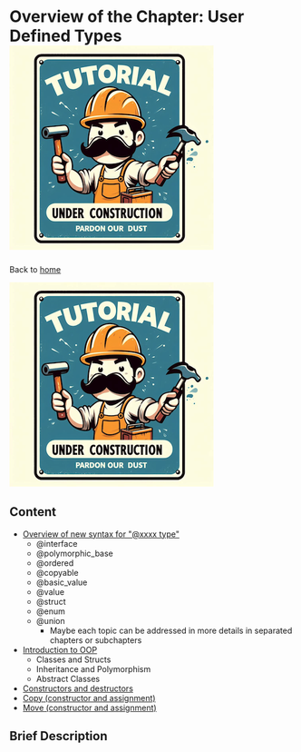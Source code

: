 # Overview of the Chapter: User Defined Types![Tutorial Under Construction](../TutorialUnderConstruction.png)

Back to [home](../README.md)

![](../TutorialUnderConstruction.png)

## Content

* [Overview of new syntax for "@xxxx type"](user_defined_types/Overvie_new_syntax_type.md)
	* @interface
	* @polymorphic_base
	* @ordered
	* @copyable
	* @basic_value
	* @value
	* @struct
	* @enum
	* @union
		* Maybe each  topic can be addressed in more details in separated chapters or subchapters
* [Introduction to OOP](user_defined_types/Introduction_OOP.md)
	* Classes and Structs
	* Inheritance and Polymorphism
	* Abstract Classes
* [Constructors and destructors](user_defined_types/Constructors_destructors.md)
* [Copy (constructor and assignment)](user_defined_types/Copy.md)
* [Move (constructor and assignment)](user_defined_types/Move.md)

## Brief Description

